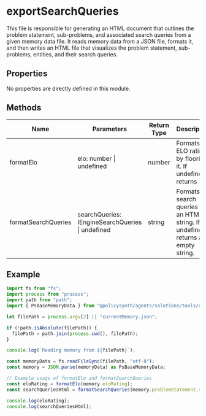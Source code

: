 # exportSearchQueries

This file is responsible for generating an HTML document that outlines the problem statement, sub-problems, and associated search queries from a given memory data file. It reads memory data from a JSON file, formats it, and then writes an HTML file that visualizes the problem statement, sub-problems, entities, and their search queries.

## Properties

No properties are directly defined in this module.

## Methods

| Name                 | Parameters                                      | Return Type | Description                                                                 |
|----------------------|-------------------------------------------------|-------------|-----------------------------------------------------------------------------|
| formatElo            | elo: number \| undefined                        | number      | Formats the ELO rating by flooring it. If undefined, returns -1.            |
| formatSearchQueries  | searchQueries: IEngineSearchQueries \| undefined | string      | Formats the search queries into an HTML string. If undefined, returns an empty string. |

## Example

```typescript
import fs from "fs";
import process from "process";
import path from "path";
import { PsBaseMemoryData } from "@policysynth/agents/solutions/tools/old/exportSearchQueries.js";

let filePath = process.argv[2] || "currentMemory.json";

if (!path.isAbsolute(filePath)) {
  filePath = path.join(process.cwd(), filePath);
}

console.log(`Reading memory from ${filePath}`);

const memoryData = fs.readFileSync(filePath, "utf-8");
const memory = JSON.parse(memoryData) as PsBaseMemoryData;

// Example usage of formatElo and formatSearchQueries
const eloRating = formatElo(memory.eloRating);
const searchQueriesHtml = formatSearchQueries(memory.problemStatement.searchQueries);

console.log(eloRating);
console.log(searchQueriesHtml);
```